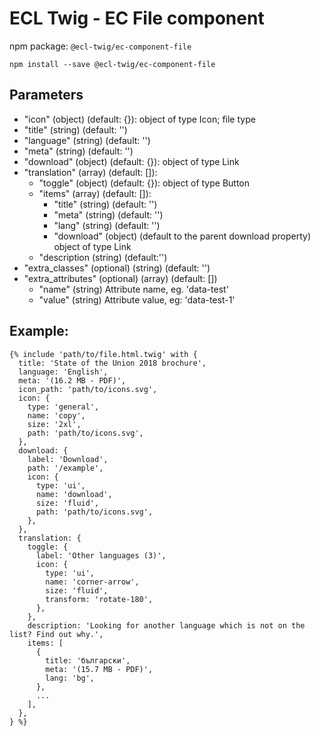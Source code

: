# ECL Twig - EC File component

npm package: `@ecl-twig/ec-component-file`

```shell
npm install --save @ecl-twig/ec-component-file
```

## Parameters

- "icon" (object) (default: {}): object of type Icon; file type
- "title" (string) (default: '')
- "language" (string) (default: '')
- "meta" (string) (default: '')
- "download" (object) (default: {}): object of type Link
- "translation" (array) (default: []):
  - "toggle" (object) (default: {}): object of type Button
  - "items" (array) (default: []):
    - "title" (string) (default: '')
    - "meta" (string) (default: '')
    - "lang" (string) (default: '')
    - "download" (object) (default to the parent download property) object of type Link
  - "description (string) (default:'')
- "extra_classes" (optional) (string) (default: '')
- "extra_attributes" (optional) (array) (default: [])
  - "name" (string) Attribute name, eg. 'data-test'
  - "value" (string) Attribute value, eg: 'data-test-1'

## Example:

<!-- prettier-ignore -->
```twig
{% include 'path/to/file.html.twig' with { 
  title: 'State of the Union 2018 brochure', 
  language: 'English', 
  meta: '(16.2 MB - PDF)', 
  icon_path: 'path/to/icons.svg', 
  icon: { 
    type: 'general', 
    name: 'copy', 
    size: '2xl', 
    path: 'path/to/icons.svg', 
  }, 
  download: { 
    label: 'Download', 
    path: '/example', 
    icon: { 
      type: 'ui', 
      name: 'download', 
      size: 'fluid', 
      path: 'path/to/icons.svg', 
    }, 
  }, 
  translation: { 
    toggle: { 
      label: 'Other languages (3)', 
      icon: { 
        type: 'ui', 
        name: 'corner-arrow', 
        size: 'fluid', 
        transform: 'rotate-180', 
      }, 
    }, 
    description: 'Looking for another language which is not on the list? Find out why.', 
    items: [ 
      { 
        title: 'български', 
        meta: '(15.7 MB - PDF)', 
        lang: 'bg', 
      }, 
      ... 
    ], 
  }, 
} %}
```
